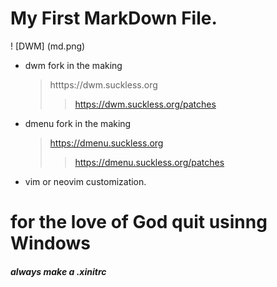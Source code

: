 <!--
Learning Markdown syntax
-->
# My First **MarkDown** File.
! [DWM] (md.png)
- dwm fork in the making
  > htttps://dwm.suckless.org
  >> https://dwm.suckless.org/patches
- dmenu fork in the making
  > https://dmenu.suckless.org
  >> https://dmenu.suckless.org/patches
- vim or neovim customization.
  
# for the love of God quit usinng Windows
##### always make a .xinitrc
